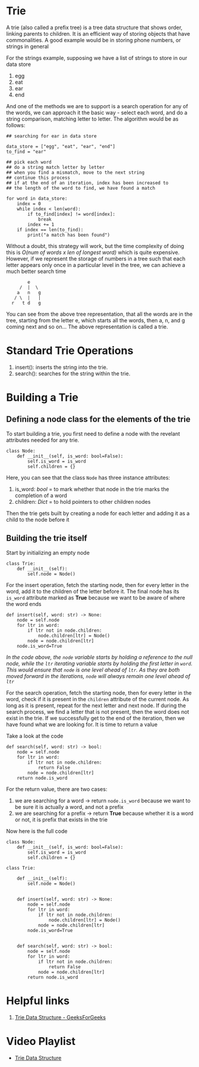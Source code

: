 # Trie

A trie (also called a prefix tree) is a tree data structure that shows order, linking parents to children. It is an efficient way of storing objects that have commonalities. A good example would be in storing phone numbers, or strings in general

For the strings example, supposing we have a list of strings to store in our data store

1. egg
2. eat
3. ear
4. end

And one of the methods we are to support is a search operation for any of the words, we can approach it the basic way - select each word, and do a string comparison, matching letter to letter. The algorithm would be as follows:


```
## searching for ear in data store

data_store = ["egg", "eat", "ear", "end"]
to_find = "ear"

## pick each word
## do a string match letter by letter
## when you find a mismatch, move to the next string
## continue this process
## if at the end of an iteration, index has been increased to
## the length of the word to find, we have found a match

for word in data_store:
    index = 0
    while index < len(word):
        if to_find[index] != word[index]:
            break
        index += 1
    if index == len(to_find):
        print("a match has been found")

```

Without a doubt, this strategy will work, but the time complexity of doing this is *O(num of words x len of longest word)* which is quite expensive.
However, if we represent the storage of numbers in a tree such that each letter appears only once in a particular level in the tree, we can achieve a much better search time

```
        e
     /  |  \
    a   n   g
   / \  |   |
  r   t d   g

```

You can see from the above tree representation, that all the words are in the tree, starting from the letter e, which starts all the words, then a, n, and g coming next and so on...
The above representation is called a trie.

# Standard Trie Operations 

1) insert(): inserts the string into the trie.
2) search(): searches for the string within the trie.

# Building a Trie

## Defining a node class for the elements of the trie

To start building a trie, you first need to define a node with the revelant attributes needed for any trie.

```
class Node:
    def __init__(self, is_word: bool=False):
        self.is_word = is_word
        self.children = {}
```

Here, you can see that the class `Node` has three instance attributes:
1. is_word: *bool* = to mark whether that node in the trie marks the completion of a word
2. children: *Dict* = to hold pointers to other children nodes

Then the trie gets built by creating a node for each letter and adding it as a child to the node before it

## Building the trie itself

Start by initializing an empty node

```
class Trie:
    def __init__(self):
        self.node = Node()
```

For the insert operation, fetch the starting node, then for every letter in the word, add it to the children of the letter before it. The final node has its `is_word` attribute marked as **True** because we want to be aware of where the word ends

```   
def insert(self, word: str) -> None:
    node = self.node
    for ltr in word:
        if ltr not in node.children:
            node.children[ltr] = Node()
        node = node.children[ltr]
    node.is_word=True
```

*In the code above, the `node` variable starts by holding a reference to the null node, while the `ltr` iterating variable starts by holding the first letter in `word`. This would ensure that `node` is one level ahead of `ltr`. As they are both moved forward in the iterations, `node` will always remain one level ahead of `ltr`*

For the search operation, fetch the starting node, then for every letter in the word, check if it is present in the `children` attribute of the current node. As long as it is present, repeat for the next letter and next node. If during the search process, we find a letter that is not present, then the word does not exist in the trie. If we successfully get to the end of the iteration, then we have found what we are looking for. It is time to return a value

Take a look at the code

```
def search(self, word: str) -> bool:
    node = self.node
    for ltr in word:
        if ltr not in node.children:
            return False
        node = node.children[ltr]
    return node.is_word
```

For the return value, there are two cases:
1. we are searching for a word -> return `node.is_word` because we want to be sure it is actually a word, and not a prefix
2. we are searching for a prefix -> return **True** because whether it is a word or not, it is prefix that exists in the trie

Now here is the full code

```
class Node:
    def __init__(self, is_word: bool=False):
        self.is_word = is_word
        self.children = {}

class Trie:

    def __init__(self):
        self.node = Node()
        

    def insert(self, word: str) -> None:
        node = self.node
        for ltr in word:
            if ltr not in node.children:
                node.children[ltr] = Node()
            node = node.children[ltr]
        node.is_word=True
        

    def search(self, word: str) -> bool:
        node = self.node
        for ltr in word:
            if ltr not in node.children:
                return False
            node = node.children[ltr]
        return node.is_word
```

# Helpful links

1) [Trie Data Structure - GeeksForGeeks](https://www.geeksforgeeks.org/trie-insert-and-search/)

# Video Playlist

- [Trie Data Structure](https://www.youtube.com/watch?v=zIjfhVPRZCg)